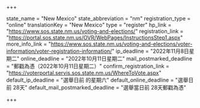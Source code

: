 +++

state_name = "New Mexico"
state_abbreviation = "nm"
registration_type = "online"
translationKey = "New Mexico"
type = "register"
hp_link = "https://www.sos.state.nm.us/voting-and-elections/"
registration_link = "https://portal.sos.state.nm.us/OVR/WebPages/InstructionsStep1.aspx"
more_info_link = "https://www.sos.state.nm.us/voting-and-elections/voter-information/voter-registration-information/"
ip_deadline = "2022年11月8日星期二"
online_deadline = "2022年10月11日星期二"
mail_postmarked_deadline = "郵戳為憑（2022年10月11日星期二）"
confirm_registration_link = "https://voterportal.servis.sos.state.nm.us/WhereToVote.aspx"
default_ip_deadline = "選舉日前 的星期六"
default_online_deadline = "選舉日前 28天"
default_mail_postmarked_deadline = "選舉當日前 28天郵戳為憑"

+++